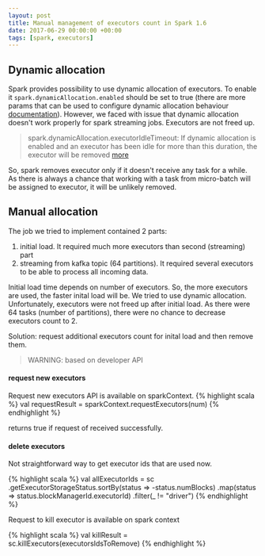 ```yaml
---
layout: post
title: Manual management of executors count in Spark 1.6 
date: 2017-06-29 00:00:00 +00:00
tags: [spark, executors]
---
```


## Dynamic allocation

Spark provides possibility to use dynamic allocation of executors. To enable it `spark.dynamicAllocation.enabled` should be set to true (there are more params that can be used to configure dynamic allocation behaviour [documentation](https://spark.apache.org/docs/1.6.1/configuration.html#dynamic-allocation)). 
However, we faced with issue that dynamic allocation doesn't work properly for spark streaming jobs. Executors are not freed up. 

> spark.dynamicAllocation.executorIdleTimeout: If dynamic allocation is enabled and an executor has been idle for more than this duration, the executor will be removed [more](https://spark.apache.org/docs/1.6.1/job-scheduling.html#resource-allocation-policy)

So, spark removes executor only if it doesn't receive any task for a while. As there is always a chance that working with a task from micro-batch will be assigned to executor, it will be unlikely removed. 

## Manual allocation

The job we tried to implement contained 2 parts:
1. initial load. It required much more executors than second (streaming) part
2. streaming from kafka topic (64 partitions). It required several executors to be able to process all incoming data.

Initial load time depends on number of executors. So, the more executors are used, the faster inital load will be. We tried to use dynamic allocation. Unfortunately, executors were not freed up after initial load. As there were 64 tasks (number of partitions), there were no chance to decrease executors count to 2.

Solution: request additional executors count for inital load and then remove them. 

> WARNING: based on developer API 

#### request new executors

Request new executors API is available on sparkContext. 
{% highlight scala %}
val requestResult = sparkContext.requestExecutors(num)
{% endhighlight %}

returns true if request of received successfully. 

#### delete executors

Not straightforward way to get executor ids that are used now. 

{% highlight scala %}
val allExecutorIds = sc
         .getExecutorStorageStatus.sortBy(status => -status.numBlocks)
         .map(status => status.blockManagerId.executorId)
         .filter(_ != "driver")
{% endhighlight %}

Request to kill executor is available on spark context

{% highlight scala %}
val killResult = sc.killExecutors(executorsIdsToRemove)
{% endhighlight %}
